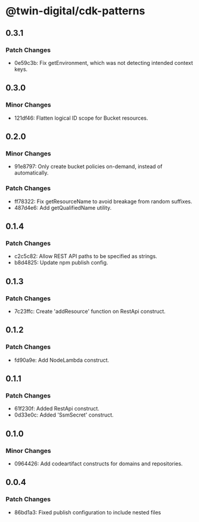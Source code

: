 # @twin-digital/cdk-patterns

## 0.3.1

### Patch Changes

- 0e59c3b: Fix getEnvironment, which was not detecting intended context keys.

## 0.3.0

### Minor Changes

- 121df46: Flatten logical ID scope for Bucket resources.

## 0.2.0

### Minor Changes

- 91e8797: Only create bucket policies on-demand, instead of automatically.

### Patch Changes

- ff78322: Fix getResourceName to avoid breakage from random suffixes.
- 487d4e6: Add getQualifiedName utility.

## 0.1.4

### Patch Changes

- c2c5c82: Allow REST API paths to be specified as strings.
- b8d4825: Update npm publish config.

## 0.1.3

### Patch Changes

- 7c23ffc: Create 'addResource' function on RestApi construct.

## 0.1.2

### Patch Changes

- fd90a9e: Add NodeLambda construct.

## 0.1.1

### Patch Changes

- 61f230f: Added RestApi construct.
- 0d33e0c: Added 'SsmSecret' construct.

## 0.1.0

### Minor Changes

- 0964426: Add codeartifact constructs for domains and repositories.

## 0.0.4

### Patch Changes

- 86bd1a3: Fixed publish configuration to include nested files
